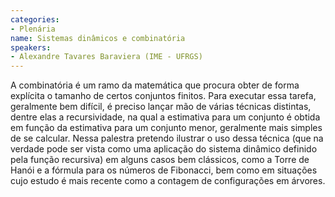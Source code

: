 ```yaml
---
categories:
- Plenária
name: Sistemas dinâmicos e combinatória
speakers:
- Alexandre Tavares Baraviera (IME - UFRGS)
---
```


A combinatória é um ramo da matemática que procura obter de forma explícita o tamanho de certos conjuntos finitos. Para executar essa tarefa, geralmente bem difícil, é preciso lançar mão de várias técnicas distintas, dentre elas a recursividade, na qual a estimativa para um conjunto é obtida em função da estimativa para um conjunto menor, geralmente mais simples de se calcular.       Nessa palestra pretendo ilustrar o uso dessa técnica (que na verdade pode ser vista como uma aplicação do sistema dinâmico definido pela função recursiva) em alguns casos bem clássicos, como a Torre de Hanói e a fórmula para os números de Fibonacci, bem como em situações cujo estudo é mais recente como a contagem de configurações em árvores.